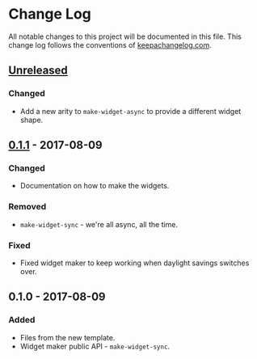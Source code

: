 # Change Log
All notable changes to this project will be documented in this file. This change log follows the conventions of [keepachangelog.com](http://keepachangelog.com/).

## [Unreleased]
### Changed
- Add a new arity to `make-widget-async` to provide a different widget shape.

## [0.1.1] - 2017-08-09
### Changed
- Documentation on how to make the widgets.

### Removed
- `make-widget-sync` - we're all async, all the time.

### Fixed
- Fixed widget maker to keep working when daylight savings switches over.

## 0.1.0 - 2017-08-09
### Added
- Files from the new template.
- Widget maker public API - `make-widget-sync`.

[Unreleased]: https://github.com/your-name/storefy/compare/0.1.1...HEAD
[0.1.1]: https://github.com/your-name/storefy/compare/0.1.0...0.1.1
